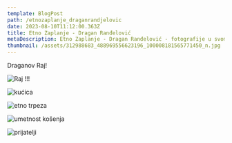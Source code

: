 ```yaml
---
template: BlogPost
path: /etnozaplanje_draganrandjelovic
date: 2023-08-10T11:12:00.363Z
title: Etno Zaplanje - Dragan Ranđelović
metaDescription: Etno Zaplanje - Dragan Ranđelović - fotografije u svom etno dvorištu.
thumbnail: /assets/312988683_488969556623196_100008181565771450_n.jpg
---
```

Draganov Raj!

![](/assets/312988683_488969556623196_100008181565771450_n.jpg "Raj !!!")

![](/assets/312709271_509826527445139_8233981165092843180_n.jpg "kućica")

![](/assets/312811733_1548906068958795_949877718287065_n.jpg "etno trpeza")

![](/assets/312463650_1298508834020949_4961859704432141474_n.jpg "umetnost košenja")

![](/assets/313093819_1233778340532775_1557304470797828959_n.jpg "prijatelji")
